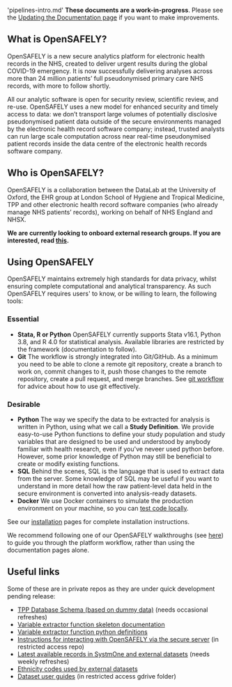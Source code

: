 'pipelines-intro.md'
**These documents are a work-in-progress**. Please see the [Updating the Documentation page](requests-documentation.md) if you want to make improvements. 
 
## What is OpenSAFELY?

OpenSAFELY is a new secure analytics platform for electronic health records in the NHS, created to deliver urgent results during the global COVID-19 emergency. 
It is now successfully delivering analyses across more than 24 million patients’ full pseudonymised primary care NHS records, with more to follow shortly. 

All our analytic software is open for security review, scientific review, and re-use. 
OpenSAFELY uses a new model for enhanced security and timely access to data: 
we don’t transport large volumes of potentially disclosive pseudonymised patient data outside of the secure environments managed by the electronic health record software company; 
instead, trusted analysts can run large scale computation across near real-time pseudonymised patient records inside the data centre of the electronic health records software company. 

## Who is OpenSAFELY?

OpenSAFELY is a collaboration between the DataLab at the University of Oxford, the EHR group at London School of Hygiene and Tropical Medicine, TPP and other electronic health record software companies (who already manage NHS patients’ records), working on behalf of NHS England and NHSX. 

**We are currently looking to onboard external research groups. If you are interested, read [this]().**

## Using OpenSAFELY

OpenSAFELY maintains extremely high standards for data privacy, whilst ensuring complete computational and analytical transparency.
As such OpenSAFELY requires users' to know, or be willing to learn, the following tools:

### Essential
* **Stata, R or Python**
OpenSAFELY currently supports Stata v16.1, Python 3.8, and R 4.0 for statistical analysis.
Available libraries are restricted by the framework (documentation to follow).
* **Git**
The workflow is strongly integrated into Git/GitHub.
As a minimum you need to be able to clone a remote git repository, create a branch to work on, commit changes to it, push those changes to the remote repository, create a pull request, and merge branches.
See [git workflow](git-workflow.md) for advice about how to use git effectively.
<!--We provide a simple tutorial for navigating the OpenSAFELY workflow.-->

### Desirable
* **Python**
The way we specify the data to be extracted for analysis is written in Python, using what we call a **Study Definition**.
We provide easy-to-use Python functions to define your study population and study variables that are designed to be used and understood by anybody familiar with health research, even if you've neveer used python before.
However, some prior knowledge of Python may still be beneficial to create or modify existing functions.
* **SQL**
Behind the scenes, SQL is the language that is used to extract data from the server. 
Some knowledge of SQL may be useful if you want to understand in more detail how the raw patient-level data held in the secure environment is converted into analysis-ready datasets.
* **Docker**
We use Docker containers to simulate the production environment on your machine, so you can [test code locally](pipelines.md).

See our [installation](install-intro.md) pages for complete installation instructions. 

We recommend following one of our OpenSAFELY walkthroughs (see [here](https://github.com/opensafely/os-demo-research#opensafely-demo-materials)) to guide you through the platform workflow, rather than using the documentation pages alone. 

## Useful links

Some of these are in private repos as they are under quick development pending release:

* [TPP Database Schema (based on dummy data)](https://github.com/opensafely/tpp-sql-notebook/blob/master/notebooks/tpp-schema.ipynb) (needs occasional refreshes)
* [Variable extractor function skeleton documentation](https://github.com/opensafely/cohort-extractor/blob/master/cohortextractor/patients.py)
* [Variable extractor function python definitions](https://github.com/opensafely/cohort-extractor/blob/master/cohortextractor/tpp_backend.py)
* [Instructions for interacting with OpenSAFELY via the secure server](https://github.com/opensafely/server-instructions/blob/master/docs/Server-side%20how-to.md) (in restricted access repo)
* [Latest available records in SystmOne and external datasets](https://github.com/opensafely/rapid-reports/blob/master/notebooks/latest-dates.ipynb) (needs weekly refreshes)
* [Ethnicity codes used by external datasets](https://github.com/opensafely/rapid-reports/blob/master/notebooks/ethnicity-codes.ipynb)
* [Dataset user guides](https://docs.google.com/document/d/1EzaRTiapjxxbj10wjN5iYjXbeyHMEErOoaV0tH6Mv1c/) (in restricted access gdrive folder)

